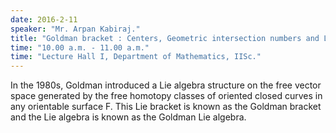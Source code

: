 ```yaml
---
date: 2016-2-11
speaker: "Mr. Arpan Kabiraj."
title: "Goldman bracket : Centers, Geometric intersection numbers and Length equivalent curves."
time: "10.00 a.m. - 11.00 a.m." 
time: "Lecture Hall I, Department of Mathematics, IISc."
---
```

In the 1980s, Goldman introduced a Lie algebra structure on the free
vector space generated by the free homotopy classes of oriented closed
curves in any orientable surface F. This Lie bracket is known as the
Goldman bracket and the Lie algebra is known as the Goldman Lie algebra.
